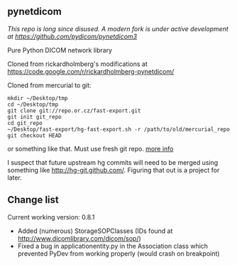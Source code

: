 ## pynetdicom

*This repo is long since disused. A modern fork is under active development at https://github.com/pydicom/pynetdicom3*

Pure Python DICOM network library

Cloned from rickardholmberg's modifications at <https://code.google.com/r/rickardholmberg-pynetdicom/>

Cloned from mercurial to git:

    mkdir ~/Desktop/tmp
    cd ~/Desktop/tmp
    git clone git://repo.or.cz/fast-export.git
    git init git_repo
    cd git_repo
    ~/Desktop/fast-export/hg-fast-export.sh -r /path/to/old/mercurial_repo
    git checkout HEAD

or something like that. Must use fresh git repo. [more info](http://hivelogic.com/articles/converting-from-mercurial-to-git)

I suspect that future upstream hg commits will need to be merged using something like <http://hg-git.github.com/>. Figuring that out is a project for later.

## Change list
Current working version: 0.8.1

* Added (numerous) StorageSOPClasses (IDs found at <http://www.dicomlibrary.com/dicom/sop/>)
* Fixed a bug in applicationentity.py in the Association class which prevented PyDev from working properly (would crash on breakpoint)
